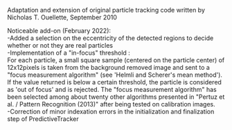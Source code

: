 Adaptation and extension of original particle tracking code written by Nicholas T. Ouellette, September 2010  

Noticeable add-on (February 2022):  
-Added a selection on the eccentricity of the detected regions to decide whether or not they are real particles  
-Implementation of a "in-focus" threshold :   
  For each particle, a small square sample (centered on the particle center) of 12x12pixels is taken from the background
  removed image and sent to a "focus measurement algorithm" (see 'Helmli and Scherer's mean method').
  If the value returned is below a certain threshold, the particle is considered as 'out of focus' and 
  is rejected. The "focus measurement algorithm" has been selected among about twenty other algorithms presented in
  "Pertuz et al. / Pattern Recognition (2013)" after being tested on calibration images.  
-Correction of  minor indexation errors in the initialization and finalization step of PredictiveTracker  
